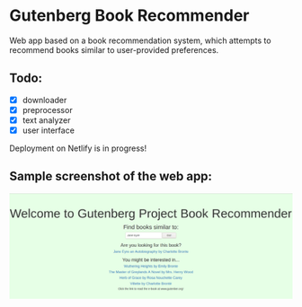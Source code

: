 # Gutenberg Book Recommender

Web app based on a book recommendation system, which attempts to recommend books similar to user-provided preferences. 

 [comment]: # (Visit Gutenberg Book Recommender at http://yvonnechen.dev/gutenberg.)

## Todo:
 - [x] downloader
 - [x] preprocessor
 - [x] text analyzer
 - [x] user interface
 
 Deployment on Netlify is in progress! 
 
## Sample screenshot of the web app:
![alt text](https://github.com/YvonneChenCS/book-recommender/blob/master/Screenshot.png)
